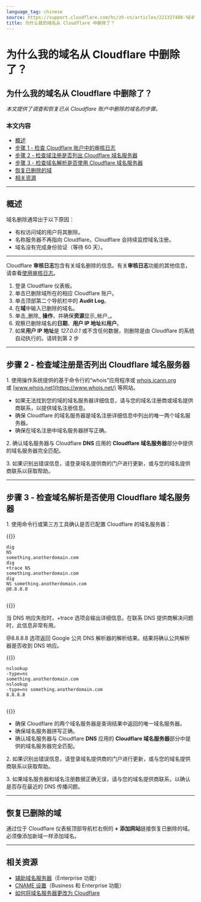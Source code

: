 ```yaml
---
language_tag: chinese
source: https://support.cloudflare.com/hc/zh-cn/articles/221327488-%E4%B8%BA%E4%BB%80%E4%B9%88%E6%88%91%E7%9A%84%E5%9F%9F%E5%90%8D%E4%BB%8E-Cloudflare-%E4%B8%AD%E5%88%A0%E9%99%A4%E4%BA%86-
title: 为什么我的域名从 Cloudflare 中删除了？
---
```


# 为什么我的域名从 Cloudflare 中删除了？

## 为什么我的域名从 Cloudflare 中删除了？

_本文提供了调查和恢复已从 Cloudflare 账户中删除的域名的步骤。_

### 本文内容

-   [概述](https://support.cloudflare.com/hc/zh-cn/articles/221327488-%E4%B8%BA%E4%BB%80%E4%B9%88%E6%88%91%E7%9A%84%E5%9F%9F%E5%90%8D%E4%BB%8E-Cloudflare-%E4%B8%AD%E5%88%A0%E9%99%A4%E4%BA%86-#h_71645430211540423470679)
-   [步骤 1 - 检查 Cloudflare 账户中的审核日志](https://support.cloudflare.com/hc/zh-cn/articles/221327488-%E4%B8%BA%E4%BB%80%E4%B9%88%E6%88%91%E7%9A%84%E5%9F%9F%E5%90%8D%E4%BB%8E-Cloudflare-%E4%B8%AD%E5%88%A0%E9%99%A4%E4%BA%86-#h_75178970471540423485029)
-   [步骤 2 - 检查域注册是否列出 Cloudflare 域名服务器](https://support.cloudflare.com/hc/zh-cn/articles/221327488-%E4%B8%BA%E4%BB%80%E4%B9%88%E6%88%91%E7%9A%84%E5%9F%9F%E5%90%8D%E4%BB%8E-Cloudflare-%E4%B8%AD%E5%88%A0%E9%99%A4%E4%BA%86-#h_84363930121540423493275)
-   [步骤 3 - 检查域名解析是否使用 Cloudflare 域名服务器](https://support.cloudflare.com/hc/zh-cn/articles/221327488-%E4%B8%BA%E4%BB%80%E4%B9%88%E6%88%91%E7%9A%84%E5%9F%9F%E5%90%8D%E4%BB%8E-Cloudflare-%E4%B8%AD%E5%88%A0%E9%99%A4%E4%BA%86-#h_670950877161540423505236)
-   [恢复已删除的域](https://support.cloudflare.com/hc/zh-cn/articles/221327488-%E4%B8%BA%E4%BB%80%E4%B9%88%E6%88%91%E7%9A%84%E5%9F%9F%E5%90%8D%E4%BB%8E-Cloudflare-%E4%B8%AD%E5%88%A0%E9%99%A4%E4%BA%86-#h_88537939911540919764865)
-   [相关资源](https://support.cloudflare.com/hc/zh-cn/articles/221327488-%E4%B8%BA%E4%BB%80%E4%B9%88%E6%88%91%E7%9A%84%E5%9F%9F%E5%90%8D%E4%BB%8E-Cloudflare-%E4%B8%AD%E5%88%A0%E9%99%A4%E4%BA%86-#h_186867048201540423513703)

___

## 概述

域名删除通常出于以下原因：

-   有权访问域的用户将其删除。
-   名称服务器不再指向 Cloudflare。Cloudflare 会持续监控域名注册。
-   域名没有完成身份验证（等待 60 天）。

___

Cloudflare **审核日志**包含有关域名删除的信息。有关**审核日志**功能的其他信息，请查看[使用审核日志](https://support.cloudflare.com/hc/en-us/articles/115002833612-How-do-I-use-Audit-Logs-)。

1.  登录 Cloudflare 仪表板。
2.  单击已删除域所在的相应 Cloudflare 账户。
3.  单击顶部第二个导航栏中的 **Audit Log**。
4.  在**域**中输入已删除的域名。
5.  单击_删除_ **操作**，并确保**资源**显示_帐户_。
6.  观察已删除域名的**日期**、**用户 IP 地址**和**用户**。
7.  如果**用户 IP 地址**是 _127.0.0.1_ 或不含任何数据，则删除是由 Cloudflare 的系统自动执行的。请转到第 2 步 

___

## 步骤 2 - 检查域注册是否列出 Cloudflare 域名服务器

1\. 使用操作系统提供的基于命令行的“whois”应用程序或 [whois.icann.org](https://whois.icann.org/en) 或 [www.whois.net](https://www.whois.net/) 等网站。

-   如果无法找到您的域的域名服务器详细信息，请与您的域名注册商或域名提供商联系，以提供域名注册信息。
-   确保 Cloudflare 的域名服务器是域名注册详细信息中列出的唯一两个域名服务器。
-   确保在域名注册中域名服务器拼写正确。

2\. 确认域名服务器与 Cloudflare **DNS** 应用的 **Cloudflare 域名服务器**部分中提供的域名服务器完全匹配。

3\. 如果识别出错误信息，请登录域名提供商的门户进行更新，或与您的域名提供商联系以获取帮助。

___

## 步骤 3 - 检查域名解析是否使用 Cloudflare 域名服务器

1\. 使用命令行或第三方工具确认是否已配置 Cloudflare 的域名服务器：


{{<raw>}}<pre class="CodeBlock CodeBlock-with-rows CodeBlock-scrolls-horizontally CodeBlock-is-light-in-light-theme CodeBlock--language-txt" language="txt"><code><span class="CodeBlock--rows"><span class="CodeBlock--rows-content"><span class="CodeBlock--row"><span class="CodeBlock--row-indicator"></span><div class="CodeBlock--row-content"><span class="CodeBlock--token-plain">dig NS something.anotherdomain.com</span></div></span><span class="CodeBlock--row"><span class="CodeBlock--row-indicator"></span><div class="CodeBlock--row-content"><span class="CodeBlock--token-plain">dig +trace NS something.anotherdomain.com</span></div></span><span class="CodeBlock--row"><span class="CodeBlock--row-indicator"></span><div class="CodeBlock--row-content"><span class="CodeBlock--token-plain">dig NS something.anotherdomain.com @8.8.8.8</span></div></span><span class="CodeBlock--row"><span class="CodeBlock--row-indicator"></span><div class="CodeBlock--row-content"><span class="CodeBlock--token-plain">
</span></div></span></span></span></code></pre>{{</raw>}}

当 DNS 响应失败时，+trace 选项会输出详细信息。在联系 DNS 提供商解决问题时，此信息非常有用。

@8.8.8.8 选项返回 Google 公共 DNS 解析器的解析结果。结果将确认公共解析器是否收到 DNS 响应。


{{<raw>}}<pre class="CodeBlock CodeBlock-with-rows CodeBlock-scrolls-horizontally CodeBlock-is-light-in-light-theme CodeBlock--language-txt" language="txt"><code><span class="CodeBlock--rows"><span class="CodeBlock--rows-content"><span class="CodeBlock--row"><span class="CodeBlock--row-indicator"></span><div class="CodeBlock--row-content"><span class="CodeBlock--token-plain">nslookup -type=ns something.anotherdomain.com</span></div></span><span class="CodeBlock--row"><span class="CodeBlock--row-indicator"></span><div class="CodeBlock--row-content"><span class="CodeBlock--token-plain">nslookup -type=ns something.anotherdomain.com 8.8.8.8</span></div></span><span class="CodeBlock--row"><span class="CodeBlock--row-indicator"></span><div class="CodeBlock--row-content"><span class="CodeBlock--token-plain">
</span></div></span></span></span></code></pre>{{</raw>}}

-   确保 Cloudflare 的两个域名服务器是查询结果中返回的唯一域名服务器。
-   确保域名服务器拼写正确。
-   确认域名服务器与 Cloudflare **DNS** 应用的 **Cloudflare 域名服务器**部分中提供的域名服务器完全匹配。

2\. 如果识别出错误信息，请登录域名提供商的门户进行更新，或与您的域名提供商联系以获取帮助。

3\. 如果域名服务器和域名注册数据正确无误，请与您的域名提供商联系，以确认是否存在最近的 DNS 传播问题。

___

## 恢复已删除的域

通过位于 Cloudflare 仪表板顶部导航栏右侧的 **\+ 添加网站**链接恢复已删除的域。必须像添加新域一样添加域名。

___

## 相关资源

-   [辅助域名服务器](https://support.cloudflare.com/hc/en-us/articles/360001356152-How-do-I-setup-and-manage-Secondary-DNS-)（Enterprise 功能）
-   [CNAME 设置](https://developers.cloudflare.com/dns/zone-setups/partial-setup)（Business 和 Enterprise 功能）
-   [如何将域名服务器更改为 Cloudflare](https://developers.cloudflare.com/dns/zone-setups/full-setup/setup)
